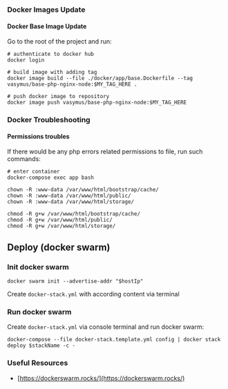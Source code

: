 ### Docker Images Update

#### Docker Base Image Update

Go to the root of the project and run:

```shell
# authenticate to docker hub
docker login

# build image with adding tag
docker image build --file ./docker/app/base.Dockerfile --tag vasymus/base-php-nginx-node:$MY_TAG_HERE .

# push docker image to repository
docker image push vasymus/base-php-nginx-node:$MY_TAG_HERE
```

### Docker Troubleshooting

#### Permissions troubles

If there would be any php errors related permissions to file, run such commands:

```shell
# enter container
docker-compose exec app bash

chown -R :www-data /var/www/html/bootstrap/cache/
chown -R :www-data /var/www/html/public/
chown -R :www-data /var/www/html/storage/

chmod -R g+w /var/www/html/bootstrap/cache/
chmod -R g+w /var/www/html/public/
chmod -R g+w /var/www/html/storage/
```

## Deploy (docker swarm)

### Init docker swarm

```shell
docker swarm init --advertise-addr "$hostIp"
```

Create `docker-stack.yml` with according content via terminal

### Run docker swarm

Create `docker-stack.yml` via console terminal and run docker swarm:

```shell
docker-compose --file docker-stack.template.yml config | docker stack deploy $stackName -c -
```


### Useful Resources

- [https://dockerswarm.rocks/](https://dockerswarm.rocks/)
